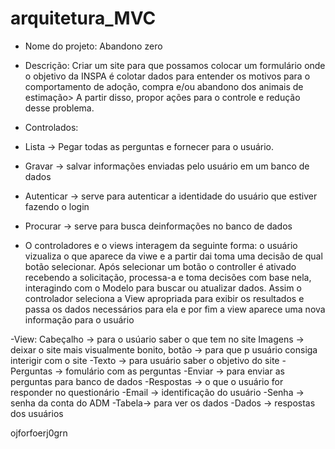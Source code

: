 # arquitetura_MVC
- Nome do projeto: Abandono zero
- Descrição: Criar um site para que possamos colocar um formulário onde o objetivo da INSPA é colotar dados para entender os motivos para o comportamento de adoção, compra e/ou abandono dos animais de estimação> A partir disso, propor ações para o controle e redução desse problema.

- Controlados:
-  Lista -> Pegar todas as perguntas e fornecer para o usuário. 
- Gravar ->  salvar informações enviadas pelo usuário em um banco de dados
- Autenticar -> serve para autenticar a identidade do usuário que estiver fazendo o login
- Procurar -> serve para busca deinformações no banco de dados
- O controladores e o views interagem da seguinte forma: o usuário vizualiza o que aparece da viwe e a partir dai toma uma decisão de qual botão selecionar. Após selecionar um botão o controller é ativado recebendo a solicitação, processa-a e toma decisões com base nela, interagindo com o Modelo para buscar ou atualizar dados. Assim o controlador seleciona a View apropriada para exibir os resultados e passa os dados necessários para ela e por fim a view aparece uma nova informação para o usuário

  
-View: Cabeçalho -> para o usúario saber o que tem no site
Imagens -> deixar o site mais visualmente bonito, botão -> para que p usuário consiga interigir com o site
-Texto -> para usuário saber o objetivo do site
-Perguntas -> fomulário com as perguntas
-Enviar -> para enviar as perguntas para banco de dados
-Respostas -> o que o usuário for responder no questionário
-Email -> identificação do usuário
-Senha -> senha da conta do ADM
-Tabela-> para ver os dados
-Dados -> respostas dos usuários 


ojforfoerj0grn
